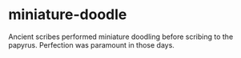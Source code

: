 # miniature-doodle
Ancient scribes performed miniature doodling before scribing to the papyrus.
Perfection was paramount in those days.
